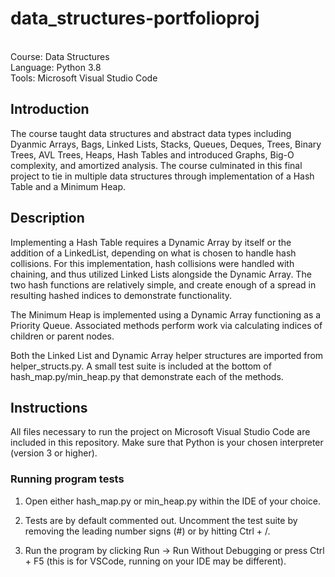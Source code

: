 # data_structures-portfolioproj
<br>Course: Data Structures
<br>Language: Python 3.8
<br>Tools: Microsoft Visual Studio Code

## Introduction
The course taught data structures and abstract data types including Dyanmic Arrays, Bags, Linked Lists, Stacks, Queues, Deques, Trees, Binary Trees, AVL Trees, Heaps, Hash Tables and introduced Graphs, Big-O complexity, and amortized analysis. The course culminated in this final project to tie in multiple data structures through implementation of a Hash Table and a Minimum Heap.

## Description
Implementing a Hash Table requires a Dynamic Array by itself or the addition of a LinkedList, depending on what is chosen to handle hash collisions. For this implementation, hash collisions were handled with chaining, and thus utilized Linked Lists alongside the Dynamic Array. The two hash functions are relatively simple, and create enough of a spread in resulting hashed indices to demonstrate functionality.

The Minimum Heap is implemented using a Dynamic Array functioning as a Priority Queue. Associated methods perform work via calculating indices of children or parent nodes.

Both the Linked List and Dynamic Array helper structures are imported from helper_structs.py. A small test suite is included at the bottom of hash_map.py/min_heap.py that demonstrate each of the methods.

## Instructions
All files necessary to run the project on Microsoft Visual Studio Code are included in this repository. Make sure that Python is your chosen interpreter (version 3 or higher).

### Running program tests
1) Open either hash_map.py or min_heap.py within the IDE of your choice.

2) Tests are by default commented out. Uncomment the test suite by removing the leading number signs (#) or by hitting Ctrl + /. 

3) Run the program by clicking Run -> Run Without Debugging or press Ctrl + F5 (this is for VSCode, running on your IDE may be different).
